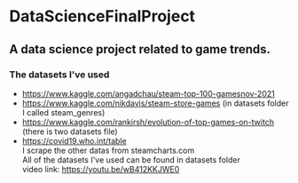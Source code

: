 # DataScienceFinalProject
## A data science project related to game trends.
### The datasets I've used 
- https://www.kaggle.com/angadchau/steam-top-100-gamesnov-2021
- https://www.kaggle.com/nikdavis/steam-store-games (in datasets folder I called steam_genres)
- https://www.kaggle.com/rankirsh/evolution-of-top-games-on-twitch (there is two datasets file)
- https://covid19.who.int/table <br />
I scrape the other datas from steamcharts.com <br />
All of the datasets I've used can be found in datasets folder <br />
video link: https://youtu.be/wB412KKJWE0
